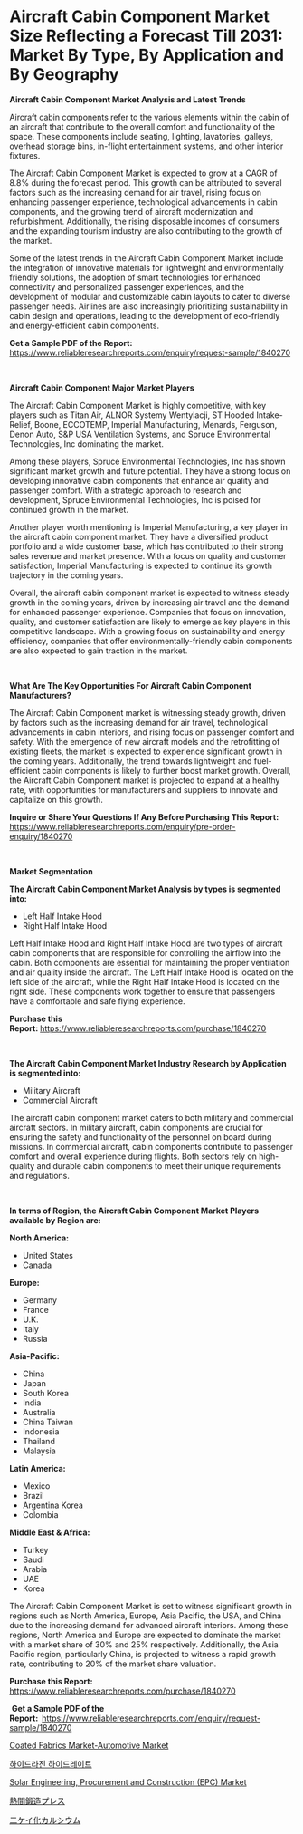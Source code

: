 <p><h1>Aircraft Cabin Component Market Size Reflecting a Forecast Till 2031: Market By Type, By Application and By Geography</h1></p><p><strong>Aircraft Cabin Component Market Analysis and Latest Trends</strong></p>
<p><p>Aircraft cabin components refer to the various elements within the cabin of an aircraft that contribute to the overall comfort and functionality of the space. These components include seating, lighting, lavatories, galleys, overhead storage bins, in-flight entertainment systems, and other interior fixtures.</p><p>The Aircraft Cabin Component Market is expected to grow at a CAGR of 8.8% during the forecast period. This growth can be attributed to several factors such as the increasing demand for air travel, rising focus on enhancing passenger experience, technological advancements in cabin components, and the growing trend of aircraft modernization and refurbishment. Additionally, the rising disposable incomes of consumers and the expanding tourism industry are also contributing to the growth of the market.</p><p>Some of the latest trends in the Aircraft Cabin Component Market include the integration of innovative materials for lightweight and environmentally friendly solutions, the adoption of smart technologies for enhanced connectivity and personalized passenger experiences, and the development of modular and customizable cabin layouts to cater to diverse passenger needs. Airlines are also increasingly prioritizing sustainability in cabin design and operations, leading to the development of eco-friendly and energy-efficient cabin components.</p></p>
<p><strong>Get a Sample PDF of the Report:&nbsp;</strong> <a href="https://www.reliableresearchreports.com/enquiry/request-sample/1840270">https://www.reliableresearchreports.com/enquiry/request-sample/1840270</a></p>
<p>&nbsp;</p>
<p><strong>Aircraft Cabin Component Major Market Players</strong></p>
<p><p>The Aircraft Cabin Component Market is highly competitive, with key players such as Titan Air, ALNOR Systemy Wentylacji, ST Hooded Intake-Relief, Boone, ECCOTEMP, Imperial Manufacturing, Menards, Ferguson, Denon Auto, S&P USA Ventilation Systems, and Spruce Environmental Technologies, Inc dominating the market.</p><p>Among these players, Spruce Environmental Technologies, Inc has shown significant market growth and future potential. They have a strong focus on developing innovative cabin components that enhance air quality and passenger comfort. With a strategic approach to research and development, Spruce Environmental Technologies, Inc is poised for continued growth in the market.</p><p>Another player worth mentioning is Imperial Manufacturing, a key player in the aircraft cabin component market. They have a diversified product portfolio and a wide customer base, which has contributed to their strong sales revenue and market presence. With a focus on quality and customer satisfaction, Imperial Manufacturing is expected to continue its growth trajectory in the coming years.</p><p>Overall, the aircraft cabin component market is expected to witness steady growth in the coming years, driven by increasing air travel and the demand for enhanced passenger experience. Companies that focus on innovation, quality, and customer satisfaction are likely to emerge as key players in this competitive landscape. With a growing focus on sustainability and energy efficiency, companies that offer environmentally-friendly cabin components are also expected to gain traction in the market.</p></p>
<p>&nbsp;</p>
<p><strong>What Are The Key Opportunities For Aircraft Cabin Component Manufacturers?</strong></p>
<p><p>The Aircraft Cabin Component market is witnessing steady growth, driven by factors such as the increasing demand for air travel, technological advancements in cabin interiors, and rising focus on passenger comfort and safety. With the emergence of new aircraft models and the retrofitting of existing fleets, the market is expected to experience significant growth in the coming years. Additionally, the trend towards lightweight and fuel-efficient cabin components is likely to further boost market growth. Overall, the Aircraft Cabin Component market is projected to expand at a healthy rate, with opportunities for manufacturers and suppliers to innovate and capitalize on this growth.</p></p>
<p><strong>Inquire or Share Your Questions If Any Before Purchasing This Report:</strong> <a href="https://www.reliableresearchreports.com/enquiry/pre-order-enquiry/1840270">https://www.reliableresearchreports.com/enquiry/pre-order-enquiry/1840270</a></p>
<p>&nbsp;</p>
<p><strong>Market Segmentation</strong></p>
<p><strong>The Aircraft Cabin Component Market Analysis by types is segmented into:</strong></p>
<p><ul><li>Left Half Intake Hood</li><li>Right Half Intake Hood</li></ul></p>
<p><p>Left Half Intake Hood and Right Half Intake Hood are two types of aircraft cabin components that are responsible for controlling the airflow into the cabin. Both components are essential for maintaining the proper ventilation and air quality inside the aircraft. The Left Half Intake Hood is located on the left side of the aircraft, while the Right Half Intake Hood is located on the right side. These components work together to ensure that passengers have a comfortable and safe flying experience.</p></p>
<p><strong>Purchase this Report:&nbsp;</strong><a href="https://www.reliableresearchreports.com/purchase/1840270">https://www.reliableresearchreports.com/purchase/1840270</a></p>
<p>&nbsp;</p>
<p><strong>The Aircraft Cabin Component Market Industry Research by Application is segmented into:</strong></p>
<p><ul><li>Military Aircraft</li><li>Commercial Aircraft</li></ul></p>
<p><p>The aircraft cabin component market caters to both military and commercial aircraft sectors. In military aircraft, cabin components are crucial for ensuring the safety and functionality of the personnel on board during missions. In commercial aircraft, cabin components contribute to passenger comfort and overall experience during flights. Both sectors rely on high-quality and durable cabin components to meet their unique requirements and regulations.</p></p>
<p>&nbsp;</p>
<p><strong>In terms of Region, the Aircraft Cabin Component Market Players available by Region are:</strong></p>
<p>
    <p> <strong> North America: </strong>
        <ul>
            <li>United States</li>
            <li>Canada</li>
        </ul>
        </p> 
    <p> <strong> Europe: </strong>
        <ul>
            <li>Germany</li>
            <li>France</li>
            <li>U.K.</li>
            <li>Italy</li>
            <li>Russia</li>
        </ul>
        </p> 
    <p> <strong> Asia-Pacific: </strong>
        <ul>
            <li>China</li>
            <li>Japan</li>
            <li>South Korea</li>
            <li>India</li>
            <li>Australia</li>
            <li>China Taiwan</li>
            <li>Indonesia</li>
            <li>Thailand</li>
            <li>Malaysia</li>
        </ul>
        </p> 
    <p> <strong> Latin America: </strong>
        <ul>
            <li>Mexico</li>
            <li>Brazil</li>
            <li>Argentina Korea</li>
            <li>Colombia</li>
        </ul>
        </p> 
    <p> <strong> Middle East & Africa: </strong>
        <ul>
            <li>Turkey</li>
            <li>Saudi</li>
            <li>Arabia</li>
            <li>UAE</li>
            <li>Korea</li>
        </ul>
    </p>
    </p>
<p><p>The Aircraft Cabin Component Market is set to witness significant growth in regions such as North America, Europe, Asia Pacific, the USA, and China due to the increasing demand for advanced aircraft interiors. Among these regions, North America and Europe are expected to dominate the market with a market share of 30% and 25% respectively. Additionally, the Asia Pacific region, particularly China, is projected to witness a rapid growth rate, contributing to 20% of the market share valuation.</p></p>
<p><strong>Purchase this Report: </strong><a href="https://www.reliableresearchreports.com/purchase/1840270">https://www.reliableresearchreports.com/purchase/1840270</a></p>
<p>&nbsp;<strong>Get a Sample PDF of the Report:&nbsp;&nbsp;</strong><a href="https://www.reliableresearchreports.com/enquiry/request-sample/1840270">https://www.reliableresearchreports.com/enquiry/request-sample/1840270</a></p>
<p><strong></strong></p>
<p><p><a href="https://github.com/shotows/Market-Research-Report-List-1/blob/main/coated-fabrics-market-automotive-market.md">Coated Fabrics Market-Automotive Market</a></p><p><a href="https://github.com/trmesnao7959541/Market-Research-Report-List-1/blob/main/3582081188810.md">하이드라진 하이드레이트</a></p><p><a href="https://view.publitas.com/reportprime-1/solar-engineering-procurement-and-construction-epc-market-challenges-opportunities-and-growth-drivers-and-major-market-players-forecasted-for-period-from-2023-2030/">Solar Engineering, Procurement and Construction (EPC) Market</a></p><p><a href="https://github.com/adcxff01450218/Market-Research-Report-List-1/blob/main/7872666188906.md">熱間鍛造プレス</a></p><p><a href="https://medium.com/@danilocardozo_82/%E3%82%AB%E3%83%AB%E3%82%B7%E3%82%A6%E3%83%A0%E3%82%B8%E3%83%AB%E3%82%B3%E3%83%8B%E3%82%A6%E3%83%A0%E5%B8%82%E5%A0%B4-%E3%82%BF%E3%82%A4%E3%83%97-%E5%BF%9C%E7%94%A8-%E5%9C%B0%E7%90%86%E3%81%AB%E3%82%88%E3%82%8B%E5%8C%85%E6%8B%AC%E7%9A%84%E3%81%AA%E8%A9%95%E4%BE%A1-79f3bfa79113">二ケイ化カルシウム</a></p></p>